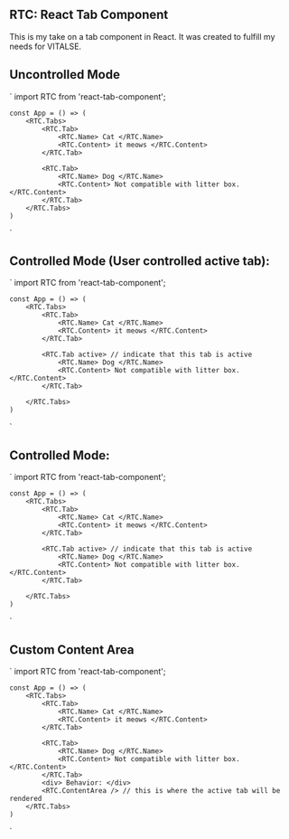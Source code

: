 ## RTC: React Tab Component

This is my take on a tab component in React. It was created to fulfill my needs for
VITALSE.


## Uncontrolled Mode

`
    import RTC from 'react-tab-component';

    const App = () => (
        <RTC.Tabs>
            <RTC.Tab>
                <RTC.Name> Cat </RTC.Name>
                <RTC.Content> it meows </RTC.Content>
            </RTC.Tab>

            <RTC.Tab>
                <RTC.Name> Dog </RTC.Name>
                <RTC.Content> Not compatible with litter box. </RTC.Content>
            </RTC.Tab>
        </RTC.Tabs>
    )
`


## Controlled Mode (User controlled active tab):

`
    import RTC from 'react-tab-component';

    const App = () => (
        <RTC.Tabs>
            <RTC.Tab>
                <RTC.Name> Cat </RTC.Name>
                <RTC.Content> it meows </RTC.Content>
            </RTC.Tab>

            <RTC.Tab active> // indicate that this tab is active
                <RTC.Name> Dog </RTC.Name>
                <RTC.Content> Not compatible with litter box. </RTC.Content>
            </RTC.Tab>

        </RTC.Tabs>
    )
`

## Controlled Mode:

`
    import RTC from 'react-tab-component';

    const App = () => (
        <RTC.Tabs>
            <RTC.Tab>
                <RTC.Name> Cat </RTC.Name>
                <RTC.Content> it meows </RTC.Content>
            </RTC.Tab>

            <RTC.Tab active> // indicate that this tab is active
                <RTC.Name> Dog </RTC.Name>
                <RTC.Content> Not compatible with litter box. </RTC.Content>
            </RTC.Tab>

        </RTC.Tabs>
    )
`

## Custom Content Area

`
    import RTC from 'react-tab-component';

    const App = () => (
        <RTC.Tabs>
            <RTC.Tab>
                <RTC.Name> Cat </RTC.Name>
                <RTC.Content> it meows </RTC.Content>
            </RTC.Tab>

            <RTC.Tab>
                <RTC.Name> Dog </RTC.Name>
                <RTC.Content> Not compatible with litter box. </RTC.Content>
            </RTC.Tab>
            <div> Behavior: </div>
            <RTC.ContentArea /> // this is where the active tab will be rendered
        </RTC.Tabs>
    )
`